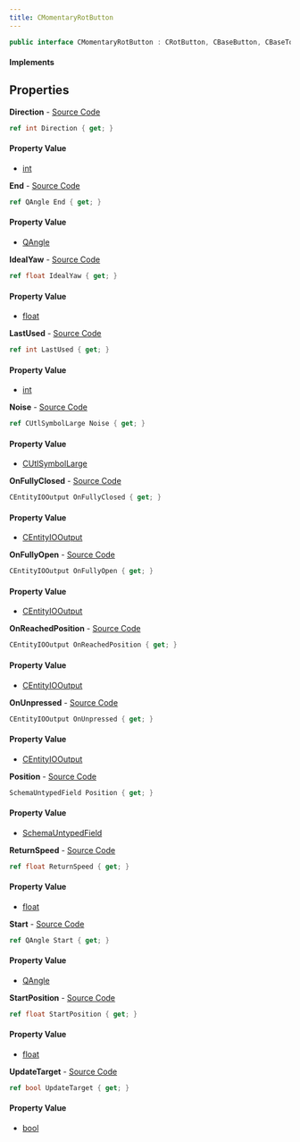 ```yaml
---
title: CMomentaryRotButton
---
```


```csharp
public interface CMomentaryRotButton : CRotButton, CBaseButton, CBaseToggle, CBaseModelEntity, CBaseEntity, CEntityInstance, ISchemaClass<CEntityInstance>, ISchemaClass<CBaseEntity>, ISchemaClass<CBaseModelEntity>, ISchemaClass<CBaseToggle>, ISchemaClass<CBaseButton>, ISchemaClass<CRotButton>, ISchemaClass<CMomentaryRotButton>, ISchemaField, ISchemaClass, INativeHandle
```

#### Implements

## Properties

**Direction** - [Source Code](https://github.com/swiftly-solution/swiftlys2/blob/master/managed/src/SwiftlyS2.Generated/Schemas/Interfaces/CMomentaryRotButton.cs#L39)

```csharp
ref int Direction { get; }
```

#### Property Value

- [int](https://learn.microsoft.com/dotnet/api/system.int32)

**End** - [Source Code](https://github.com/swiftly-solution/swiftlys2/blob/master/managed/src/SwiftlyS2.Generated/Schemas/Interfaces/CMomentaryRotButton.cs#L31)

```csharp
ref QAngle End { get; }
```

#### Property Value

- [QAngle](/docs/api/shared/natives/qangle)

**IdealYaw** - [Source Code](https://github.com/swiftly-solution/swiftlys2/blob/master/managed/src/SwiftlyS2.Generated/Schemas/Interfaces/CMomentaryRotButton.cs#L33)

```csharp
ref float IdealYaw { get; }
```

#### Property Value

- [float](https://learn.microsoft.com/dotnet/api/system.single)

**LastUsed** - [Source Code](https://github.com/swiftly-solution/swiftlys2/blob/master/managed/src/SwiftlyS2.Generated/Schemas/Interfaces/CMomentaryRotButton.cs#L27)

```csharp
ref int LastUsed { get; }
```

#### Property Value

- [int](https://learn.microsoft.com/dotnet/api/system.int32)

**Noise** - [Source Code](https://github.com/swiftly-solution/swiftlys2/blob/master/managed/src/SwiftlyS2.Generated/Schemas/Interfaces/CMomentaryRotButton.cs#L35)

```csharp
ref CUtlSymbolLarge Noise { get; }
```

#### Property Value

- [CUtlSymbolLarge](/docs/api/shared/natives/cutlsymbollarge)

**OnFullyClosed** - [Source Code](https://github.com/swiftly-solution/swiftlys2/blob/master/managed/src/SwiftlyS2.Generated/Schemas/Interfaces/CMomentaryRotButton.cs#L23)

```csharp
CEntityIOOutput OnFullyClosed { get; }
```

#### Property Value

- [CEntityIOOutput](/docs/api/shared/schemadefinitions/centityiooutput)

**OnFullyOpen** - [Source Code](https://github.com/swiftly-solution/swiftlys2/blob/master/managed/src/SwiftlyS2.Generated/Schemas/Interfaces/CMomentaryRotButton.cs#L21)

```csharp
CEntityIOOutput OnFullyOpen { get; }
```

#### Property Value

- [CEntityIOOutput](/docs/api/shared/schemadefinitions/centityiooutput)

**OnReachedPosition** - [Source Code](https://github.com/swiftly-solution/swiftlys2/blob/master/managed/src/SwiftlyS2.Generated/Schemas/Interfaces/CMomentaryRotButton.cs#L25)

```csharp
CEntityIOOutput OnReachedPosition { get; }
```

#### Property Value

- [CEntityIOOutput](/docs/api/shared/schemadefinitions/centityiooutput)

**OnUnpressed** - [Source Code](https://github.com/swiftly-solution/swiftlys2/blob/master/managed/src/SwiftlyS2.Generated/Schemas/Interfaces/CMomentaryRotButton.cs#L19)

```csharp
CEntityIOOutput OnUnpressed { get; }
```

#### Property Value

- [CEntityIOOutput](/docs/api/shared/schemadefinitions/centityiooutput)

**Position** - [Source Code](https://github.com/swiftly-solution/swiftlys2/blob/master/managed/src/SwiftlyS2.Generated/Schemas/Interfaces/CMomentaryRotButton.cs#L17)

```csharp
SchemaUntypedField Position { get; }
```

#### Property Value

- [SchemaUntypedField](/docs/api/shared/schemas/schemauntypedfield)

**ReturnSpeed** - [Source Code](https://github.com/swiftly-solution/swiftlys2/blob/master/managed/src/SwiftlyS2.Generated/Schemas/Interfaces/CMomentaryRotButton.cs#L41)

```csharp
ref float ReturnSpeed { get; }
```

#### Property Value

- [float](https://learn.microsoft.com/dotnet/api/system.single)

**Start** - [Source Code](https://github.com/swiftly-solution/swiftlys2/blob/master/managed/src/SwiftlyS2.Generated/Schemas/Interfaces/CMomentaryRotButton.cs#L29)

```csharp
ref QAngle Start { get; }
```

#### Property Value

- [QAngle](/docs/api/shared/natives/qangle)

**StartPosition** - [Source Code](https://github.com/swiftly-solution/swiftlys2/blob/master/managed/src/SwiftlyS2.Generated/Schemas/Interfaces/CMomentaryRotButton.cs#L43)

```csharp
ref float StartPosition { get; }
```

#### Property Value

- [float](https://learn.microsoft.com/dotnet/api/system.single)

**UpdateTarget** - [Source Code](https://github.com/swiftly-solution/swiftlys2/blob/master/managed/src/SwiftlyS2.Generated/Schemas/Interfaces/CMomentaryRotButton.cs#L37)

```csharp
ref bool UpdateTarget { get; }
```

#### Property Value

- [bool](https://learn.microsoft.com/dotnet/api/system.boolean)

